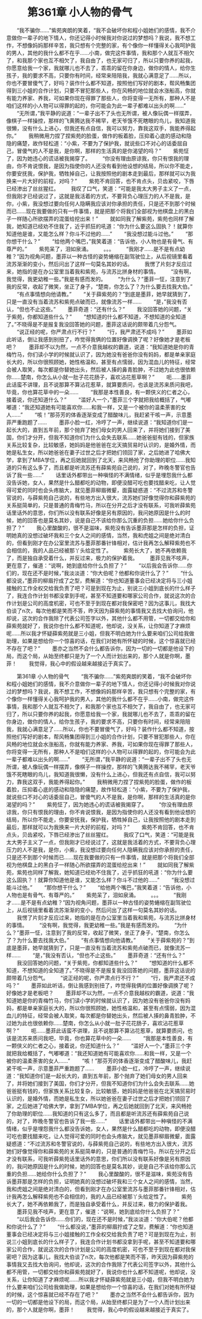 # 　　第361章 小人物的骨气
　　“我不骗你……”紫苑爽朗的笑着，“我不会破坏你和程小姐她们的感情，我不介意做你一辈子的地下情人，你还记得小时候我对你说过的梦想吗？我说，我不想工作，不想像妈妈那样辛苦，我只想有个完整的家，有个像你一样懂得关心我呵护我的男人，其他的我什么都不在乎……小南，做完这件事情，我和那个人就互不相欠了，和我那个家也互不相欠了，我自由了，也无家可归了，所以只要你养的起我，你愿意给我一个家，我就哪儿也不去了，乖乖的留在你身边，做你的情人，给你生孩子，我的要求不高，只要你有时间，经常来陪陪我，我就心满意足了……所以，你也不要冒傻气了，好吗？装作什么都不知道，按照他们写好的剧本，帮风畅集团得到三小姐的合作计划，只要不冒犯那些人，你在风畅的地位就会水涨船高，你就有能力养家、养我，可如果你现在得罪了那些人，你将变得一无所有，那种人不是咱们这样的小人物可以得罪的起的，你可能会为此一辈子都难以出头的啊……”
　　“无所谓，”我平静的说道：“一辈子出不了头也无所谓，被人像玩偶一样摆弄，像棋子一样操控，那样的飞黄腾达我不稀罕，老天爷饿不死瞎眼的鸟儿，我知道我很懒，没有什么上进心，但我还有点自信，我可以努力，靠我这双手，我能养得起你。”
　　我稍微用力捏了捏紫苑的脸蛋，做作的板着脸，压抑着心底的感动和隐隐的痛楚，故作轻松道：“小紫，不要为了保护我，就说些口不对心的话委屈自己，冒傻气的人不是我，是你啊，那样的生活真的是你渴望的吗？”
　　紫苑怔了，因为她违心的谎话被我揭穿了。
　　“你没有理由原谅我，你只有恨我的理由，你不肯说恨我，是因为指使你的人还没有看到他设想的结局，所以你不能走，你要安抚我，保护我，牺牲掉自己，让我按照他的剧本走到最后，那样就可以为我换来一片大好的前程，对吗？”
　　紫苑不肯回答，也不肯点头，贝齿紧咬，下唇已经渗出了丝丝猩红。
　　我叹了口气，笑道：“可能是我太大男子主义了一点，但我刚才已经说过了，这就是我活着的方式，不要背负心理压力的人不是我，是你，小紫，我没想过要向任何人隐瞒我应该对你承担的责任，只是还不到那个时候而已……现在我要做的只有一件事情，就是把那个将我们全部视为他棋盘上的黑白子一样随心所欲摆弄的混蛋给挖出来！”
　　就如同我了解紫苑，紫苑也同样了解我，她知道已经劝不住我了，近乎抓狂的吼道：“你为什么要这么固执？！就算你知道他是谁，又能怎么样？你斗不过他的……”
　　“我没想过能斗过他。”
　　“那你想干什么？”
　　“给他两个嘴巴，”我笑着道：“告诉他，小人物也是有骨气、有尊严的。”
　　紫苑呆了，泪如泉涌。
　　。。。
　　“我刚才……是不是有点幼稚？”因为视角问题，墨菲以一种古怪的姿势蜷缩在副驾驶位上，从后视镜里看着流苏渐渐的变小，然后问出了这样一句莫名其妙的话。
　　我愣了片刻才反应过来，她指的是在办公室里当着我和紫苑，与流苏比拼身材的事情。
　　“没有啊，我觉得，我更幼稚一些。”我是有感而发的。
　　“为什么？”墨菲一怔，注意到了我的反常，收起了微笑，坐正了身子，“楚南，你怎么了？为什么要去找我大伯。”
　　“有点事情想向他请教。”
　　“关于薛紫苑的？”到底是墨菲，她早就猜到了，只是一直没有当着流苏和紫苑点破而已，就像流苏一样……
　　“是，”我没有否认，“但也不止这些。”
　　墨菲奇道：“还有什么？”
　　我没回答她的问题，“关于紫苑，你都知道些什么？”
　　“想知道的什么都不知道，不想知道的全知道了。”不晓得是不是报复我没回答她的问题，墨菲这话说的颇带着几分怨气。
　　“说正经的呢，你严肃点行不行？”
　　“行，我严肃还不成吗？”
　　墨菲如此听话，倒让我感到别扭了，咋觉得我俩的位置好像调换了呢？好像她才是老板吧？
　　墨菲却不以为然，一点不介意我越权的霸道，说道：“我知道她是你的青梅竹马，你们读小学的时候就认识了，因为她没有爸爸你没有妈妈，都是单亲家庭长大的，所以你很照顾她，她性格温和，甚至有点懦弱，因为混血儿的特征，经常会被人取笑，每次都是你替她出头，然后被人揍的鼻青脸肿，不过她为此也很依赖你……楚南，你怎么从小就一肚子花花肠子，喜欢沾花惹草啊？”
　　呃……墨菲此话蛮不讲理，且不说那算不算沾花惹草，就算要质问，也该是流苏来质问我吧，毕竟，你也算花草中的一朵……
　　“我那是本性善良，有一颗侠义的仁者之心，接着说，你还知道什么？”
　　“滥好人一个，”墨菲三个字就把我给概括了，气嘟嘟道：“我还知道她有可能喜欢你……和我一样，又是一个被你的温柔荼害的女人……”
　　“咳！”那芬芳的体香逐渐变成了醋酸味儿，我赶紧干咳一声，示意墨菲严重跑题了……
　　墨菲小脸一红，冷哼了一声，继续说道：“我知道你们是一起长大的，直到五年前，那个抛弃了她们母女的男人回来了，并将她们接到了美国，你们才分开，但我不知道你们为什么会失去联系……她爸爸挺有钱的，但家族关系比较复杂，比较敏感，她妈妈是他爸爸在北天搞贸易时认识的，是婚外情，而她是私生女，所以她爸爸在妻子过世之后才把她们领回了家，之后她进了哈佛大学，拿到了MBA学位，再之后她就回到了北天，来风畅抢了你助理的职位……我知道的只有这么多了，而且都是听流苏还有薛紫苑自己说的，对了，昨晚冬警官也告诉了我一些……”
　　话里话外都带出一种嗔怪的不满情绪，似乎是埋怨我什么都没告诉她，女人，果然是什么醋都吃的动物，即便没醋可吃也要找醋来吃，让人觉得可爱的同时也会头疼脑大，就见墨菲柳眉微颦，面露疑惑道：“不过流苏和冬警官说的，与薛紫苑自己说的，有些地方出入很大，流苏她们好像觉得你和薛紫苑的关系挺简单的，只是普通的青梅竹马，所以在分开之后才没有联系，可我听薛紫苑话里话外的意思，你们所以没有联系好像是另有原因的，我问她原因是什么的时候，她的回答也是莫名其妙，说是自己不该给你那么沉重的负担……她给你什么负担了？”
　　我心里酸酸的，很不是滋味，紫苑没有告诉墨菲那是怎样的负担，证明她真的没想过破坏我和三个女人之间的感情，当然，我和虎姐之间是绝对清白的，但看到刚才在办公室里流苏与墨菲那番针锋相对，估计我再怎么解释紫苑也不会相信的，我的人品已经被那丫头给定性了。
　　紫苑长大了，她不再依赖我了，而是独自承受着什么，并反过来，极力的保护着我。
　　墨菲见我不吱声，更在意了，催道：“说啊，她到底给你什么负担了？”
　　“以后我会告诉你……你们的，现在还不是时候，”我淡淡道：“你大伯呢？他都和你说什么了？”
　　“什么都没说，”墨菲的柳眉拧成了之型，费解道：“你也知道董事会已经决定将与三小姐接触的工作全权交给我负责了吧？可是到现在为止，别说三小姐到底长的什么样子了，我连合作计划书都没拿到手呢，甚至不知道要和哪家公司合作，就说这次的合作计划是公司的高度机密，可也不至于到现在都对我保密吧？因为这事儿，我找大伯谈了n次，每次他都是笑而不答，昨天因为薛紫苑的事情我又去找大伯询问，他却说，这次的合作我除了代表公司签字以外，其他什么都不用管，一切都交给你和薛紫苑就好了，我说你也什么都不知道呢，他却说，没关系，让你知道了才麻烦呢……所以我才怀疑薛紫苑就是三小姐，但我不明白她为什么要来咱们公司给我做助理，如果是想给你一个惊喜的话，在我们对她有所怀疑的时候，这个惊喜就已经不存在了吧？”
　　墨亦之当然不会什么都告诉你，因为一切的一切都是他设下的局，而这个局，从始至终都只是为了一个人而计划出来的，那个人就是你啊，墨菲！
　　我觉得，我心中的假设越来越接近于真实了。

　　第361章 小人物的骨气
　　“我不骗你……”紫苑爽朗的笑着，“我不会破坏你和程小姐她们的感情，我不介意做你一辈子的地下情人，你还记得小时候我对你说过的梦想吗？我说，我不想工作，不想像妈妈那样辛苦，我只想有个完整的家，有个像你一样懂得关心我呵护我的男人，其他的我什么都不在乎……小南，做完这件事情，我和那个人就互不相欠了，和我那个家也互不相欠了，我自由了，也无家可归了，所以只要你养的起我，你愿意给我一个家，我就哪儿也不去了，乖乖的留在你身边，做你的情人，给你生孩子，我的要求不高，只要你有时间，经常来陪陪我，我就心满意足了……所以，你也不要冒傻气了，好吗？装作什么都不知道，按照他们写好的剧本，帮风畅集团得到三小姐的合作计划，只要不冒犯那些人，你在风畅的地位就会水涨船高，你就有能力养家、养我，可如果你现在得罪了那些人，你将变得一无所有，那种人不是咱们这样的小人物可以得罪的起的，你可能会为此一辈子都难以出头的啊……”
　　“无所谓，”我平静的说道：“一辈子出不了头也无所谓，被人像玩偶一样摆弄，像棋子一样操控，那样的飞黄腾达我不稀罕，老天爷饿不死瞎眼的鸟儿，我知道我很懒，没有什么上进心，但我还有点自信，我可以努力，靠我这双手，我能养得起你。”
　　我稍微用力捏了捏紫苑的脸蛋，做作的板着脸，压抑着心底的感动和隐隐的痛楚，故作轻松道：“小紫，不要为了保护我，就说些口不对心的话委屈自己，冒傻气的人不是我，是你啊，那样的生活真的是你渴望的吗？”
　　紫苑怔了，因为她违心的谎话被我揭穿了。
　　“你没有理由原谅我，你只有恨我的理由，你不肯说恨我，是因为指使你的人还没有看到他设想的结局，所以你不能走，你要安抚我，保护我，牺牲掉自己，让我按照他的剧本走到最后，那样就可以为我换来一片大好的前程，对吗？”
　　紫苑不肯回答，也不肯点头，贝齿紧咬，下唇已经渗出了丝丝猩红。
　　我叹了口气，笑道：“可能是我太大男子主义了一点，但我刚才已经说过了，这就是我活着的方式，不要背负心理压力的人不是我，是你，小紫，我没想过要向任何人隐瞒我应该对你承担的责任，只是还不到那个时候而已……现在我要做的只有一件事情，就是把那个将我们全部视为他棋盘上的黑白子一样随心所欲摆弄的混蛋给挖出来！”
　　就如同我了解紫苑，紫苑也同样了解我，她知道已经劝不住我了，近乎抓狂的吼道：“你为什么要这么固执？！就算你知道他是谁，又能怎么样？你斗不过他的……”
　　“我没想过能斗过他。”
　　“那你想干什么？”
　　“给他两个嘴巴，”我笑着道：“告诉他，小人物也是有骨气、有尊严的。”
　　紫苑呆了，泪如泉涌。
　　。。。
　　“我刚才……是不是有点幼稚？”因为视角问题，墨菲以一种古怪的姿势蜷缩在副驾驶位上，从后视镜里看着流苏渐渐的变小，然后问出了这样一句莫名其妙的话。
　　我愣了片刻才反应过来，她指的是在办公室里当着我和紫苑，与流苏比拼身材的事情。
　　“没有啊，我觉得，我更幼稚一些。”我是有感而发的。
　　“为什么？”墨菲一怔，注意到了我的反常，收起了微笑，坐正了身子，“楚南，你怎么了？为什么要去找我大伯。”
　　“有点事情想向他请教。”
　　“关于薛紫苑的？”到底是墨菲，她早就猜到了，只是一直没有当着流苏和紫苑点破而已，就像流苏一样……
　　“是，”我没有否认，“但也不止这些。”
　　墨菲奇道：“还有什么？”
　　我没回答她的问题，“关于紫苑，你都知道些什么？”
　　“想知道的什么都不知道，不想知道的全知道了。”不晓得是不是报复我没回答她的问题，墨菲这话说的颇带着几分怨气。
　　“说正经的呢，你严肃点行不行？”
　　“行，我严肃还不成吗？”
　　墨菲如此听话，倒让我感到别扭了，咋觉得我俩的位置好像调换了呢？好像她才是老板吧？
　　墨菲却不以为然，一点不介意我越权的霸道，说道：“我知道她是你的青梅竹马，你们读小学的时候就认识了，因为她没有爸爸你没有妈妈，都是单亲家庭长大的，所以你很照顾她，她性格温和，甚至有点懦弱，因为混血儿的特征，经常会被人取笑，每次都是你替她出头，然后被人揍的鼻青脸肿，不过她为此也很依赖你……楚南，你怎么从小就一肚子花花肠子，喜欢沾花惹草啊？”
　　呃……墨菲此话蛮不讲理，且不说那算不算沾花惹草，就算要质问，也该是流苏来质问我吧，毕竟，你也算花草中的一朵……
　　“我那是本性善良，有一颗侠义的仁者之心，接着说，你还知道什么？”
　　“滥好人一个，”墨菲三个字就把我给概括了，气嘟嘟道：“我还知道她有可能喜欢你……和我一样，又是一个被你的温柔荼害的女人……”
　　“咳！”那芬芳的体香逐渐变成了醋酸味儿，我赶紧干咳一声，示意墨菲严重跑题了……
　　墨菲小脸一红，冷哼了一声，继续说道：“我知道你们是一起长大的，直到五年前，那个抛弃了她们母女的男人回来了，并将她们接到了美国，你们才分开，但我不知道你们为什么会失去联系……她爸爸挺有钱的，但家族关系比较复杂，比较敏感，她妈妈是他爸爸在北天搞贸易时认识的，是婚外情，而她是私生女，所以她爸爸在妻子过世之后才把她们领回了家，之后她进了哈佛大学，拿到了MBA学位，再之后她就回到了北天，来风畅抢了你助理的职位……我知道的只有这么多了，而且都是听流苏还有薛紫苑自己说的，对了，昨晚冬警官也告诉了我一些……”
　　话里话外都带出一种嗔怪的不满情绪，似乎是埋怨我什么都没告诉她，女人，果然是什么醋都吃的动物，即便没醋可吃也要找醋来吃，让人觉得可爱的同时也会头疼脑大，就见墨菲柳眉微颦，面露疑惑道：“不过流苏和冬警官说的，与薛紫苑自己说的，有些地方出入很大，流苏她们好像觉得你和薛紫苑的关系挺简单的，只是普通的青梅竹马，所以在分开之后才没有联系，可我听薛紫苑话里话外的意思，你们所以没有联系好像是另有原因的，我问她原因是什么的时候，她的回答也是莫名其妙，说是自己不该给你那么沉重的负担……她给你什么负担了？”
　　我心里酸酸的，很不是滋味，紫苑没有告诉墨菲那是怎样的负担，证明她真的没想过破坏我和三个女人之间的感情，当然，我和虎姐之间是绝对清白的，但看到刚才在办公室里流苏与墨菲那番针锋相对，估计我再怎么解释紫苑也不会相信的，我的人品已经被那丫头给定性了。
　　紫苑长大了，她不再依赖我了，而是独自承受着什么，并反过来，极力的保护着我。
　　墨菲见我不吱声，更在意了，催道：“说啊，她到底给你什么负担了？”
　　“以后我会告诉你……你们的，现在还不是时候，”我淡淡道：“你大伯呢？他都和你说什么了？”
　　“什么都没说，”墨菲的柳眉拧成了之型，费解道：“你也知道董事会已经决定将与三小姐接触的工作全权交给我负责了吧？可是到现在为止，别说三小姐到底长的什么样子了，我连合作计划书都没拿到手呢，甚至不知道要和哪家公司合作，就说这次的合作计划是公司的高度机密，可也不至于到现在都对我保密吧？因为这事儿，我找大伯谈了n次，每次他都是笑而不答，昨天因为薛紫苑的事情我又去找大伯询问，他却说，这次的合作我除了代表公司签字以外，其他什么都不用管，一切都交给你和薛紫苑就好了，我说你也什么都不知道呢，他却说，没关系，让你知道了才麻烦呢……所以我才怀疑薛紫苑就是三小姐，但我不明白她为什么要来咱们公司给我做助理，如果是想给你一个惊喜的话，在我们对她有所怀疑的时候，这个惊喜就已经不存在了吧？”
　　墨亦之当然不会什么都告诉你，因为一切的一切都是他设下的局，而这个局，从始至终都只是为了一个人而计划出来的，那个人就是你啊，墨菲！
　　我觉得，我心中的假设越来越接近于真实了。
